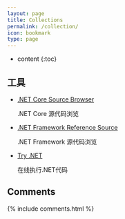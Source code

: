 ```yaml
---
layout: page
title: Collections
permalink: /collection/
icon: bookmark
type: page
---
```


* content
{:toc}

## 工具

- [.NET Core Source Browser](https://source.dot.net/)

    .NET Core 源代码浏览

- [.NET Framework Reference Source](https://referencesource.microsoft.com/)

    .NET Framework 源代码浏览

- [Try .NET](https://try.dot.net/)

    在线执行.NET代码

## Comments

{% include comments.html %}
